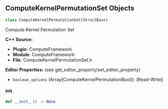 ## ComputeKernelPermutationSet Objects

```python
class ComputeKernelPermutationSet(StructBase)
```

Compute Kernel Permutation Set

**C++ Source:**

- **Plugin**: ComputeFramework
- **Module**: ComputeFramework
- **File**: ComputeKernelPermutationSet.h

**Editor Properties:** (see get_editor_property/set_editor_property)

- ``boolean_options`` (Array[ComputeKernelPermutationBool]):  [Read-Write]

<a id="unreal.ComputeKernelPermutationSet.__init__"></a>

#### __init__

```python
def __init__() -> None
```

<a id="unreal.ComputeKernelDefinitionSet"></a>